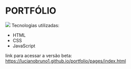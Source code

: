 <h1>PORTFÓLIO</h1>
<img src="http://img.shields.io/static/v1?label=STATUS&message=%20EM_DESENVOLVIMENTO&color=yellow&style=for-the-badge"/>
<span>Tecnologias utilizadas:</span>

<ul>
  <li>HTML</li>
  <li>CSS</li>
  <li>JavaScript</li>
</ul>


link para acessar a versão beta: https://lucianobruno1.github.io/portfolio/pages/index.html
